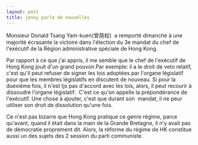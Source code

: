 ```yaml
---
layout: post
title: jenny parle de nouvelles
---
```


Monsieur Donald Tsang Yam-kuen(曾荫权)  a remporté dimanche à une majorité écrasante la victoire dans l'élection du 3e mandat du chef de l'exécutif de la Région administrative spéciale de Hong Kong.

Par rapport à ce que j'ai appris, il me semble que le chef de l'exécutif de Hong Kong jouit d'un grand pouvoir.Par exemple: il a le droit de veto relatif, c'est qu'il peut refuser de signer les lois adoptées par l'organe législatif pour que les membres législatifs en discutent de nouveau. Si pour la duexième fois, il n'est tjs pas d'accord avec les lois, alors, il peut recourir à dissoudre l'organe législatif.  C'est ce qu'on appelle la prépondérance de l'exécutif. Une chose à ajouter, c'est que durant son  mandat, il ne peur utiliser son droit de dissolution qu'une fois. 

Ce n'est pas bizarre que Hong Kong pratique ce genre régime, parce qu'avant, quand il était dans la main de la Grande Bretagne, il n'y avait pas de démocratie proprement dit. Alors, la réforme du régime de HK constitue aussi un des sujets des 2 session du parti communiste.
